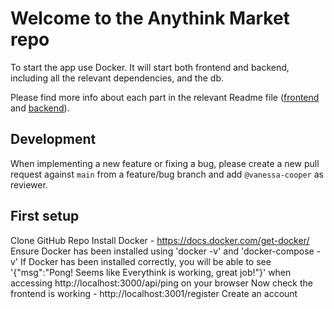 # Welcome to the Anythink Market repo

To start the app use Docker. It will start both frontend and backend, including all the relevant dependencies, and the db.

Please find more info about each part in the relevant Readme file ([frontend](frontend/readme.md) and [backend](backend/README.md)).

## Development

When implementing a new feature or fixing a bug, please create a new pull request against `main` from a feature/bug branch and add `@vanessa-cooper` as reviewer.

## First setup

Clone GitHub Repo
Install Docker - https://docs.docker.com/get-docker/
Ensure Docker has been installed using 'docker -v' and 'docker-compose -v'
If Docker has been installed correctly, you will be able to see '{"msg":"Pong! Seems like Everythink is working, great job!"}' when accessing http://localhost:3000/api/ping on your browser
Now check the frontend is working - http://localhost:3001/register
Create an account